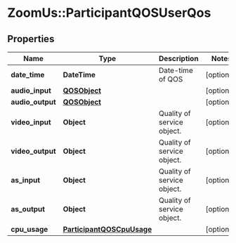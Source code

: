 # ZoomUs::ParticipantQOSUserQos

## Properties
Name | Type | Description | Notes
------------ | ------------- | ------------- | -------------
**date_time** | **DateTime** | Date-time of QOS | [optional] 
**audio_input** | [**QOSObject**](QOSObject.md) |  | [optional] 
**audio_output** | [**QOSObject**](QOSObject.md) |  | [optional] 
**video_input** | **Object** | Quality of service object. | [optional] 
**video_output** | **Object** | Quality of service object. | [optional] 
**as_input** | **Object** | Quality of service object. | [optional] 
**as_output** | **Object** | Quality of service object. | [optional] 
**cpu_usage** | [**ParticipantQOSCpuUsage**](ParticipantQOSCpuUsage.md) |  | [optional] 


